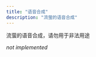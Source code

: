```yaml
---
title: "语音合成"
description: "流萤的语音合成"
---
```


<p data-subtitle>流萤的语音合成，请勿用于非法用途</p>

<i>not implemented</i>
